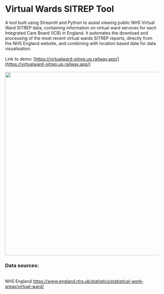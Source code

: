 # Virtual Wards SITREP Tool
A tool built using Streamlit and Python to assist viewing public NHS Virtual Ward SITREP data, containing information on virtual ward services for each Integrated Care Board (ICB) in England. It automates the download and processing of the most recent virtual wards SITREP reports, directly from the NHS England website, and combining with location based date for data visualisation.
<br>
<br>
Link to demo: [https://virtualward-sitrep.up.railway.app/](https://virtualward-sitrep.up.railway.app/)
<br><br>
<img src="https://github.com/user-attachments/assets/11c0e605-c671-478c-bd62-c618f9806945" width="800" height="600"/>
<br>

### Data sources: 
<br> NHS England https://www.england.nhs.uk/statistics/statistical-work-areas/virtual-ward/
